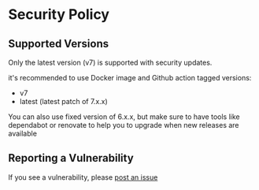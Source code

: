 # Security Policy

## Supported Versions

Only the latest version (v7) is supported with security updates.

it's recommended to use Docker image and Github action tagged versions:

- v7
- latest (latest patch of 7.x.x)

You can also use fixed version of 6.x.x, but make sure to have tools like dependabot or renovate to help you to upgrade when new releases are available

## Reporting a Vulnerability

If you see a vulnerability, please [post an issue](https://github.com/oxsecurity/megalinter/issues)

